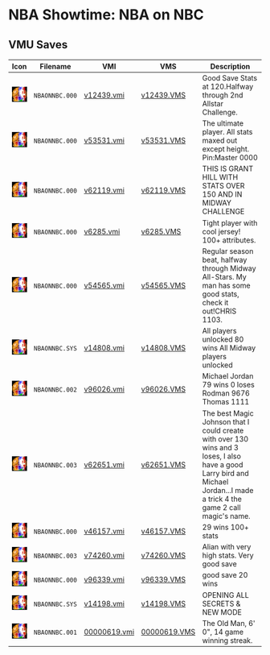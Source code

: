 # NBA Showtime: NBA on NBC

## VMU Saves

| Icon | Filename | VMI | VMS | Description |
|------|----------|-----|-----|-------------|
| ![NBA Showtime: NBA on NBC](../icons/NBAONNBC.000.GIF) | `NBAONNBC.000` | [v12439.vmi](v12439.vmi) | [v12439.VMS](v12439.VMS) | Good Save Stats at 120.Halfway through 2nd Allstar Challenge.  |
| ![NBA Showtime: NBA on NBC](../icons/NBAONNBC.000.GIF) | `NBAONNBC.000` | [v53531.vmi](v53531.vmi) | [v53531.VMS](v53531.VMS) | The ultimate player. All stats maxed out except height. Pin:Master 0000  |
| ![NBA Showtime: NBA on NBC](../icons/NBAONNBC.000.GIF) | `NBAONNBC.000` | [v62119.vmi](v62119.vmi) | [v62119.VMS](v62119.VMS) | THIS IS GRANT HILL WITH STATS  OVER 150 AND IN MIDWAY CHALLENGE  |
| ![NBA Showtime: NBA on NBC](../icons/NBAONNBC.000.GIF) | `NBAONNBC.000` | [v6285.vmi](v6285.vmi) | [v6285.VMS](v6285.VMS) | Tight player with cool jersey! 100+ attributes.  |
| ![NBA Showtime: NBA on NBC](../icons/NBAONNBC.000.GIF) | `NBAONNBC.000` | [v54565.vmi](v54565.vmi) | [v54565.VMS](v54565.VMS) | Regular season beat, halfway through Midway All-Stars. My man has some good stats, check it out!CHRIS 1103.  |
| ![NBA Showtime: NBA on NBC](../icons/NBAONNBC.SYS.GIF) | `NBAONNBC.SYS` | [v14808.vmi](v14808.vmi) | [v14808.VMS](v14808.VMS) | All players unlocked 80 wins  All Midway players unlocked  |
| ![NBA Showtime: NBA on NBC](../icons/NBAONNBC.002.GIF) | `NBAONNBC.002` | [v96026.vmi](v96026.vmi) | [v96026.VMS](v96026.VMS) | Michael Jordan 79 wins 0 loses Rodman 9676 Thomas 1111  |
| ![NBA Showtime: NBA on NBC](../icons/NBAONNBC.003.GIF) | `NBAONNBC.003` | [v62651.vmi](v62651.vmi) | [v62651.VMS](v62651.VMS) | The best Magic Johnson that I could create with over 130 wins and 3 loses, I also have a good Larry bird and Michael Jordan...I made a trick 4 the game 2 call magic's name.  |
| ![NBA Showtime: NBA on NBC](../icons/NBAONNBC.000.GIF) | `NBAONNBC.000` | [v46157.vmi](v46157.vmi) | [v46157.VMS](v46157.VMS) | 29 wins 100+ stats  |
| ![NBA Showtime: NBA on NBC](../icons/NBAONNBC.003.GIF) | `NBAONNBC.003` | [v74260.vmi](v74260.vmi) | [v74260.VMS](v74260.VMS) | Alian with very high stats. Very good save  |
| ![NBA Showtime: NBA on NBC](../icons/NBAONNBC.000.GIF) | `NBAONNBC.000` | [v96339.vmi](v96339.vmi) | [v96339.VMS](v96339.VMS) | good save 20 wins  |
| ![NBA Showtime: NBA on NBC](../icons/NBAONNBC.SYS.GIF) | `NBAONNBC.SYS` | [v14198.vmi](v14198.vmi) | [v14198.VMS](v14198.VMS) | OPENING ALL SECRETS & NEW MODE  |
| ![NBA Showtime: NBA on NBC](../icons/NBAONNBC.001.GIF) | `NBAONNBC.001` | [00000619.vmi](00000619.vmi) | [00000619.VMS](00000619.VMS) | The Old Man, 6' 0", 14 game winning streak.  |
